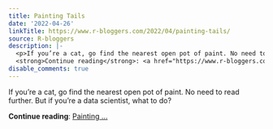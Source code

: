 ```yaml
---
title: Painting Tails
date: '2022-04-26'
linkTitle: https://www.r-bloggers.com/2022/04/painting-tails/
source: R-bloggers
description: |-
  <p>If you’re a cat, go find the nearest open pot of paint. No need to read further. But if you’re a data scientist, what to do?</p>
  <strong>Continue reading</strong>: <a href="https://www.r-bloggers.com/2022/04/painting-tails/">Painting ...
disable_comments: true
---
```

<p>If you’re a cat, go find the nearest open pot of paint. No need to read further. But if you’re a data scientist, what to do?</p>
<strong>Continue reading</strong>: <a href="https://www.r-bloggers.com/2022/04/painting-tails/">Painting ...